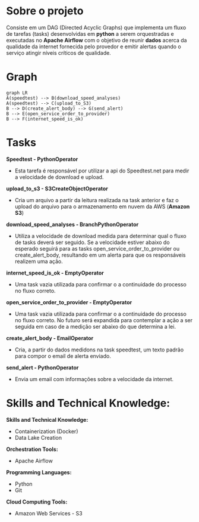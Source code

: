 # Sobre o projeto
Consiste em um DAG (Directed Acyclic Graphs) que implementa um fluxo de tarefas (tasks) desenvolvidas em **python** a serem orquestradas e executadas no **Apache Airflow** com o objetivo de reunir **dados** acerca da qualidade da internet fornecida pelo provedor e emitir alertas quando o serviço atingir níveis críticos de qualidade.


# Graph

```mermaid
graph LR
A(speedtest) --> B(download_speed_analyses)
A(speedtest) --> C(upload_to_S3)
B --> D(create_alert_body) --> G(send_alert)
B --> E(open_service_order_to_provider)
B --> F(internet_speed_is_ok)

```

# Tasks

**Speedtest - PythonOperator**
- Esta tarefa é responsável por utilizar a api do Speedtest.net para medir a velocidade de download e upload.

**upload_to_s3 - S3CreateObjectOperator**
- Cria um arquivo a partir da leitura realizada na task anterior e faz o upload do arquivo para o armazenamento em nuvem da AWS (**Amazon S3**)

**download_speed_analyses - BranchPythonOperator**
- Utiliza a velocidade de download medida para determinar qual o fluxo de tasks deverá ser seguido. Se a velocidade estiver abaixo do esperado seguirá para as tasks open_service_order_to_provider ou create_alert_body, resultando em um alerta para que os responsáveis realizem uma ação.

**internet_speed_is_ok - EmptyOperator**
- Uma task vazia utilizada para confirmar o a continuidade do processo no fluxo correto.

**open_service_order_to_provider - EmptyOperator**
- Uma task vazia utilizada para confirmar o a continuidade do processo no fluxo correto. No futuro será expandida para contemplar a ação a ser seguida em caso de a medição ser abaixo do que determina a lei.

**create_alert_body - EmailOperator**
- Cria, a partir do dados medidons na task speedtest, um texto padrão para compor o email de alerta enviado.

**send_alert - PythonOperator**
- Envia um email com informações sobre a velocidade da internet. 

# Skills and Technical Knowledge: 

**Skills and Technical Knowledge:**
- Containerization (Docker)
- Data Lake Creation
  
**Orchestration Tools:**  
- Apache Airflow  
  
**Programming Languages:**  
- Python
- Git  
  
**Cloud Computing Tools:**  
- Amazon Web Services - S3
